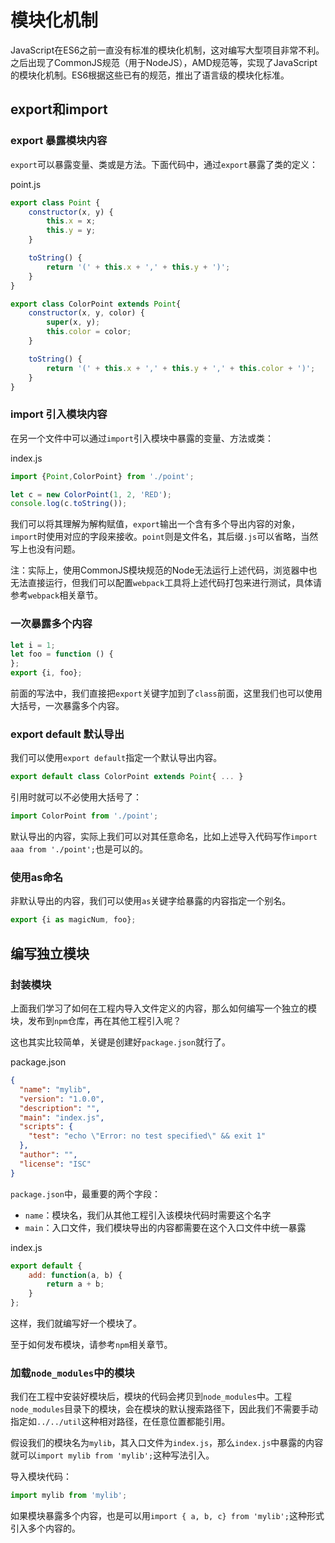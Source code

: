 # 模块化机制

JavaScript在ES6之前一直没有标准的模块化机制，这对编写大型项目非常不利。之后出现了CommonJS规范（用于NodeJS），AMD规范等，实现了JavaScript的模块化机制。ES6根据这些已有的规范，推出了语言级的模块化标准。

## export和import

### export 暴露模块内容

`export`可以暴露变量、类或是方法。下面代码中，通过`export`暴露了类的定义：

point.js
```javascript
export class Point {
    constructor(x, y) {
        this.x = x;
        this.y = y;
    }

    toString() {
        return '(' + this.x + ',' + this.y + ')';
    }
}

export class ColorPoint extends Point{
    constructor(x, y, color) {
        super(x, y);
        this.color = color;
    }

    toString() {
        return '(' + this.x + ',' + this.y + ',' + this.color + ')';
    }
}
```

### import 引入模块内容

在另一个文件中可以通过`import`引入模块中暴露的变量、方法或类：

index.js
```javascript
import {Point,ColorPoint} from './point';

let c = new ColorPoint(1, 2, 'RED');
console.log(c.toString());
```

我们可以将其理解为解构赋值，`export`输出一个含有多个导出内容的对象，`import`时使用对应的字段来接收。`point`则是文件名，其后缀`.js`可以省略，当然写上也没有问题。

注：实际上，使用CommonJS模块规范的Node无法运行上述代码，浏览器中也无法直接运行，但我们可以配置`webpack`工具将上述代码打包来进行测试，具体请参考`webpack`相关章节。

### 一次暴露多个内容

```javascript
let i = 1;
let foo = function () {
};
export {i, foo};
```

前面的写法中，我们直接把`export`关键字加到了`class`前面，这里我们也可以使用大括号，一次暴露多个内容。

### export default 默认导出

我们可以使用`export default`指定一个默认导出内容。

```javascript
export default class ColorPoint extends Point{ ... }
```

引用时就可以不必使用大括号了：

```javascript
import ColorPoint from './point';
```

默认导出的内容，实际上我们可以对其任意命名，比如上述导入代码写作`import aaa from './point';`也是可以的。

### 使用as命名

非默认导出的内容，我们可以使用`as`关键字给暴露的内容指定一个别名。

```javascript
export {i as magicNum, foo};
```

## 编写独立模块

### 封装模块

上面我们学习了如何在工程内导入文件定义的内容，那么如何编写一个独立的模块，发布到`npm`仓库，再在其他工程引入呢？

这也其实比较简单，关键是创建好`package.json`就行了。

package.json
```json
{
  "name": "mylib",
  "version": "1.0.0",
  "description": "",
  "main": "index.js",
  "scripts": {
    "test": "echo \"Error: no test specified\" && exit 1"
  },
  "author": "",
  "license": "ISC"
}
```

`package.json`中，最重要的两个字段：

* `name`：模块名，我们从其他工程引入该模块代码时需要这个名字
* `main`：入口文件，我们模块导出的内容都需要在这个入口文件中统一暴露

index.js
```javascript
export default {
	add: function(a, b) {
		return a + b;
	}
};
```

这样，我们就编写好一个模块了。

至于如何发布模块，请参考`npm`相关章节。

### 加载`node_modules`中的模块

我们在工程中安装好模块后，模块的代码会拷贝到`node_modules`中。工程`node_modules`目录下的模块，会在模块的默认搜索路径下，因此我们不需要手动指定如`../../util`这种相对路径，在任意位置都能引用。

假设我们的模块名为`mylib`，其入口文件为`index.js`，那么`index.js`中暴露的内容就可以`import mylib from 'mylib';`这种写法引入。

导入模块代码：

```javascript
import mylib from 'mylib';
```

如果模块暴露多个内容，也是可以用`import { a, b, c} from 'mylib';`这种形式引入多个内容的。
